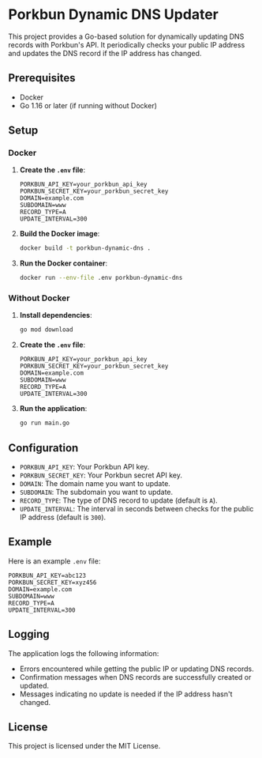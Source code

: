 
# Porkbun Dynamic DNS Updater

This project provides a Go-based solution for dynamically updating DNS records with Porkbun's API. It periodically checks your public IP address and updates the DNS record if the IP address has changed.

## Prerequisites

- Docker
- Go 1.16 or later (if running without Docker)

## Setup

### Docker

1. **Create the `.env` file**:

   ```plaintext
   PORKBUN_API_KEY=your_porkbun_api_key
   PORKBUN_SECRET_KEY=your_porkbun_secret_key
   DOMAIN=example.com
   SUBDOMAIN=www
   RECORD_TYPE=A
   UPDATE_INTERVAL=300
   ```

2. **Build the Docker image**:

   ```sh
   docker build -t porkbun-dynamic-dns .
   ```

3. **Run the Docker container**:

   ```sh
   docker run --env-file .env porkbun-dynamic-dns
   ```

### Without Docker

1. **Install dependencies**:

   ```sh
   go mod download
   ```

2. **Create the `.env` file**:

   ```plaintext
   PORKBUN_API_KEY=your_porkbun_api_key
   PORKBUN_SECRET_KEY=your_porkbun_secret_key
   DOMAIN=example.com
   SUBDOMAIN=www
   RECORD_TYPE=A
   UPDATE_INTERVAL=300
   ```

3. **Run the application**:

   ```sh
   go run main.go
   ```

## Configuration

- `PORKBUN_API_KEY`: Your Porkbun API key.
- `PORKBUN_SECRET_KEY`: Your Porkbun secret API key.
- `DOMAIN`: The domain name you want to update.
- `SUBDOMAIN`: The subdomain you want to update.
- `RECORD_TYPE`: The type of DNS record to update (default is `A`).
- `UPDATE_INTERVAL`: The interval in seconds between checks for the public IP address (default is `300`).

## Example

Here is an example `.env` file:

```plaintext
PORKBUN_API_KEY=abc123
PORKBUN_SECRET_KEY=xyz456
DOMAIN=example.com
SUBDOMAIN=www
RECORD_TYPE=A
UPDATE_INTERVAL=300
```

## Logging

The application logs the following information:
- Errors encountered while getting the public IP or updating DNS records.
- Confirmation messages when DNS records are successfully created or updated.
- Messages indicating no update is needed if the IP address hasn't changed.

## License

This project is licensed under the MIT License.

